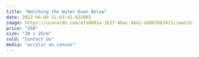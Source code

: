 ```yaml
---
title: "Watching the Water Down Below"
date: 2022-04-09 11:03:41.632003
image: https://ucarecdn.com/efa8081a-2627-46ac-9ea2-dd8876b2421c/watching-the-water-down-below.jpg
price: "350"
size: "20 x 25cm"
sold: "Contact Us"
media: "acrylic on canvas"
---
```



